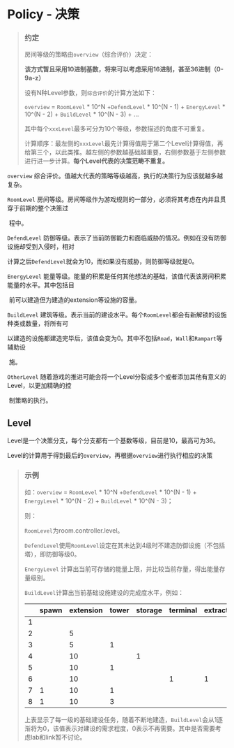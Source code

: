 # Policy - 决策

> ### 约定
>
> 房间等级的策略由`overview`（综合评价）决定：
>
> **该方式暂且采用10进制基数，将来可以考虑采用16进制，甚至36进制（0-9a-z）**
>
> 设有N种Level参数，则`综合评价`的计算方法如下：
>
> `overview` = `RoomLevel` * 10^N +`DefendLevel` * 10^(N - 1) + `EnergyLevel` * 10^(N - 2) + `BuildLevel` * 10^(N - 3) + ...
>
> 其中每个`xxxLevel`最多可分为10个等级，参数描述的角度不可重复。
>
> 计算顺序：最左侧的`xxxLevel`最先计算得值用于第二个Level计算得值，再给第三个，以此类推。越左侧的参数越基础越重要，右侧参数基于左侧参数进行进一步计算。**每个Level代表的决策范畴不重复。**



`overview`		综合评价。值越大代表的策略等级越高，执行的决策行为应该就越多越复杂。

`RoomLevel`		房间等级。房间等级作为游戏规则的一部分，必须将其考虑在内并且贯穿于前期的整个决策过				

​				程中。

`DefendLevel`	防御等级。表示了当前防御能力和面临威胁的情况。例如在没有防御设施却受到入侵时，相对

​				计算之后`DefendLevel`就会为10，而如果没有威胁，则防御等级就是0。

`EnergyLevel`	能量等级。能量的积累是任何其他想法的基础，该值代表该房间积累能量的水平。其中包括目

​				前可以建造但为建造的extension等设施的容量。

`BuildLevel`		建筑等级。表示当前的建设水平。每个`RoomLevel`都会有新解锁的设施种类或数量，将所有可

​				以建造的设施都建造完毕后，该值会变为0。其中不包括`Road`，`Wall`和`Rampart`等辅助设	

​				施。

`OtherLevel`		随着游戏的推进可能会将一个Level分裂成多个或者添加其他有意义的Level，以更加精确的控

​				制策略的执行。

## Level

Level是一个决策分支，每个分支都有一个基数等级，目前是10，最高可为36。

Level的计算用于得到最后的`overview`，再根据`overview`进行执行相应的决策

>### 示例
>
>如：`overview` = `RoomLevel` * 10^N +`DefendLevel` * 10^(N - 1) + `EnergyLevel` * 10^(N - 2) + `BuildLevel` * 10^(N - 3)；
>
>则：
>
>`RoomLevel`为room.controller.level。
>
>`DefendLevel`使用`RoomLevel`设定在其未达到4级时不建造防御设施（不包括塔），即防御等级0。
>
>`EnergyLevel` 计算出当前可存储的能量上限，并比较当前存量，得出能量存量级别。
>
>`BuildLevel`计算出当前基础设施建设的完成度水平，例如：
>
>|      | spawn | extension | tower | storage | terminal | extractor | nuker | observer | powerSpawn |
>| ---- | ----- | --------- | ----- | ------- | -------- | --------- | ----- | -------- | ---------- |
>| 1    |       |           |       |         |          |           |       |          |            |
>| 2    |       | 5         |       |         |          |           |       |          |            |
>| 3    |       | 5         | 1     |         |          |           |       |          |            |
>| 4    |       | 10        |       | 1       |          |           |       |          |            |
>| 5    |       | 10        | 1     |         |          |           |       |          |            |
>| 6    |       | 10        |       |         | 1        | 1         |       |          |            |
>| 7    | 1     | 10        | 1     |         |          |           |       |          |            |
>| 8    | 1     | 10        | 3     |         |          |           | 1     | 1        | 1          |
>
>上表显示了每一级的基础建设任务，随着不断地建造，`BuildLevel`会从1逐渐将为0，该值表示对建设的需求程度，0表示不再需要。其中是否需要考虑lab和link暂不讨论。

